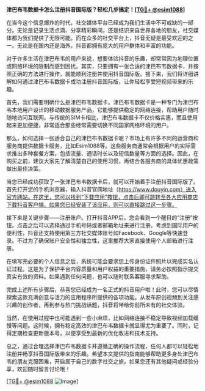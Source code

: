 **津巴布韦数据卡怎么注册抖音国际版？轻松几步搞定！[[TG💪+ @esim1088](https://t.me/s/esim1088)]**

在当今这个信息爆炸的时代，社交媒体平台已经成为我们生活中不可或缺的一部分。无论是记录生活点滴、分享精彩瞬间，还是结识来自世界各地的朋友，社交媒体都为我们提供了无限可能。而在众多的社交平台上，抖音无疑是最受欢迎的之一。无论是在国内还是海外，抖音都拥有庞大的用户群体和丰富的功能。

对于许多生活在津巴布韦的用户来说，想要体验抖音的乐趣，却常常因为地理位置或网络环境的限制而感到困扰。其实，只要拥有一张合适的津巴布韦数据卡，并按照正确的方法进行操作，就能顺利注册并使用抖音国际版。接下来，我们将详细讲解如何通过津巴布韦数据卡成功注册抖音国际版，让你轻松享受短视频带来的乐趣。

首先，我们需要明确什么是津巴布韦数据卡。津巴布韦数据卡是一种专门为津巴布韦本地用户设计的移动数据服务产品，它能够提供稳定的网络连接，帮助用户随时随地访问互联网。与传统的SIM卡相比，津巴布韦数据卡不仅价格实惠，而且使用起来更加便捷，非常适合那些经常需要切换不同国家网络环境的用户。

那么，如何选择一张适合自己的津巴布韦数据卡呢？市场上有许多不同的运营商和服务商提供数据卡服务，比如Esim1088等。这些服务商通常会根据用户的实际需求推出多种套餐方案，包括流量、通话时长以及短信数量等方面的选择。因此，在购买之前，建议大家先了解清楚自己的使用习惯，再结合各服务商的具体优惠政策做出最佳决策。

当您已经成功获取了一张津巴布韦数据卡后，就可以开始着手注册抖音国际版了。首先打开您的手机浏览器，输入抖音官网地址（https://www.douyin.com）进入官方网站。在这里，您可以找到“下载应用”按钮，点击后即可跳转至各大应用商店下载抖音客户端。如果您已经安装了该应用，则可以直接跳过这一步骤。

接下来是关键步骤——注册账户。打开抖音APP后，您会看到一个醒目的“注册”按钮。点击之后可以选择通过手机号码或者邮箱地址来进行注册。考虑到国际用户的便利性，抖音还支持使用第三方社交媒体账号如Facebook、Google等快速登录。不过为了确保账户安全性和独立性，这里推荐大家直接使用个人邮箱进行注册。

在填写完必要的个人信息之后，系统可能会要求您上传身份证件照片以完成实名认证过程。这是为了保护平台内容质量和用户权益的重要措施，请务必按照指示提交真实有效的资料。如果遇到任何问题，也可以随时联系客服寻求帮助。

完成上述所有步骤后，恭喜您已经成为一名正式的抖音用户啦！此时，您可以尽情探索这款充满创意与活力的应用程序所提供的各项功能。从发布原创视频到关注感兴趣的创作者，再到参与热门挑战话题，抖音将带给你前所未有的社交体验。

当然，在使用过程中也可能遇到一些小麻烦，比如网络连接不稳定导致视频加载缓慢等问题。这时候，拥有稳定高效的津巴布韦数据卡就显得尤为重要了。同时，记得定期检查更新版本号，以便享受到最新的优化改进和技术支持。

总之，通过合理选择津巴布韦数据卡并遵循正确的操作流程，任何人都可以轻松地注册并畅享抖音国际版带来的乐趣。希望本文提供的指南能够帮助更多身处津巴布韦的朋友克服困难，开启属于自己的数字社交之旅。如果您还有其他疑问或经验分享，欢迎随时留言讨论哦！

[[TG💪+ @esim1088](https://t.me/s/esim1088) ![Image](https://i.postimg.cc/4NQfJmqS/Snipaste-2025-05-13-00-14-12.png)]